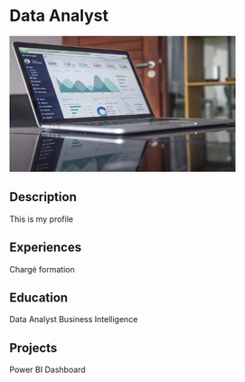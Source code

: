 # Data Analyst
<img src="https://github.com/ivancor93/Portfolio/blob/main/assets/data-analyst-picture.jpg" width=400 height=240 />

## Description
This is my profile

## Experiences
Chargé formation

## Education
Data Analyst Business Intelligence

## Projects
Power BI Dashboard

